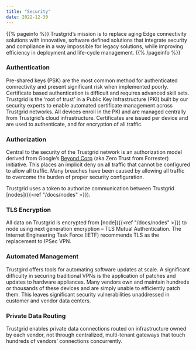 ```yaml
---
title: "Security"
date: 2022-12-30
---
```


{{% pageinfo %}}
Trustgrid’s mission is to replace aging Edge connectivity solutions with innovative, software defined solutions that integrate security and compliance in a way impossible for legacy solutions, while improving efficiency in deployment and life-cycle management.
{{% /pageinfo %}}

### Authentication

Pre-shared keys (PSK) are the most common method for authenticated connectivity and present significant risk when implemented poorly. Certificate based authentication is difficult and requires advanced skill sets. Trustgrid is the ‘root of trust’ in a Public Key Infrastructure (PKI) built by our security experts to enable automated certificate management across Trustgrid networks. All devices enroll in the PKI and are managed centrally from Trustgrid’s cloud infrastructure. Certificates are issued per device and are used to authenticate, and for encryption of all traffic.

### Authorization

Central to the security of the Trustgrid network is an authorization model derived from Google’s [Beyond Corp](https://cloud.google.com/beyondcorp) (aka Zero Trust from Forrester) initiative. This places an implicit deny on all traffic that cannot be configured to allow all traffic. Many breaches have been caused by allowing all traffic to overcome the burden of proper security configuration.

Trustgrid uses a token to authorize communication between Trustgrid [nodes]({{<ref "/docs/nodes" >}}).

### TLS Encryption

All data on Trustgrid is encrypted from [node]({{<ref "/docs/nodes" >}}) to node using next generation encryption – TLS Mutual Authentication. The Internet Engineering Task Force (IETF) recommends TLS as the replacement to IPSec VPN.

### Automated Management

Trustgird offers tools for automating software updates at scale. A significant difficulty in securing traditional VPNs is the application of patches and updates to hardware appliances. Many vendors own and maintain hundreds or thousands of these devices and are simply unable to efficiently patch them. This leaves significant security vulnerabilities unaddressed in customer and vendor data centers.

### Private Data Routing

Trustgrid enables private data connections routed on infrastructure owned by each vendor, not through centralized, multi-tenant gateways that touch hundreds of vendors’ connections concurrently.
